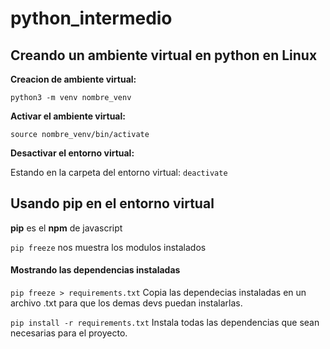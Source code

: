 # python_intermedio

## Creando un ambiente virtual en python en Linux

__Creacion de ambiente virtual:__

`python3 -m venv nombre_venv`

__Activar el ambiente virtual:__

`source nombre_venv/bin/activate`

__Desactivar el entorno virtual:__

Estando en la carpeta del entorno virtual: 
`deactivate` 


## Usando pip en el entorno virtual 

__pip__ es el __npm__ de javascript

`pip freeze` nos muestra los modulos instalados

#### Mostrando las dependencias instaladas

`pip freeze > requirements.txt` Copia las dependecias instaladas en un archivo .txt para que los demas devs puedan instalarlas.

`pip install -r requirements.txt` Instala todas las dependencias que sean necesarias para el proyecto.